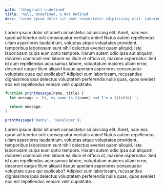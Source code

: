```yaml
---
path: '/blog/null-undefined'
title: 'Null, Undefined, & Not Defined'
desc: 'Lorem ipsum dolor sit amet consectetur adipisicing elit. Laborum nihil culpa similique repellendus magnam dicta.'
---
```


Lorem ipsum dolor sit amet consectetur adipisicing elit. Amet, nam eos quod ad tenetur odit consequatur veritatis animi! Natus autem repellendus ullam asperiores laudantium, voluptas atque voluptates provident, temporibus laboriosam sunt nihil delectus eveniet quam aliquid. Iste laboriosam culpa eum optio tempore. Harum autem odio ipsa aut aliquam, dolorem commodi rem labore ea illum et officia ut, maxime aspernatur. Sed id cum repellendus accusamus labore, voluptatum maiores ullam error, deserunt eaque illum aliquid itaque aperiam asperiores consequatur voluptate quae qui explicabo? Adipisci eum laboriosam, recusandae dignissimos ipsa delectus voluptatem perferendis nulla quas, quos eveniet eos est repellendus veniam velit cupiditate.

```javascript
function printMessage(name, title) {
  let message = `Hi, my name is ${name} and I'm a ${title}.`;

  return message;
}

printMessage('Danny', 'Developer');
```

Lorem ipsum dolor sit amet consectetur adipisicing elit. Amet, nam eos quod ad tenetur odit consequatur veritatis animi! Natus autem repellendus ullam asperiores laudantium, voluptas atque voluptates provident, temporibus laboriosam sunt nihil delectus eveniet quam aliquid. Iste laboriosam culpa eum optio tempore. Harum autem odio ipsa aut aliquam, dolorem commodi rem labore ea illum et officia ut, maxime aspernatur. Sed id cum repellendus accusamus labore, voluptatum maiores ullam error, deserunt eaque illum aliquid itaque aperiam asperiores consequatur voluptate quae qui explicabo? Adipisci eum laboriosam, recusandae dignissimos ipsa delectus voluptatem perferendis nulla quas, quos eveniet eos est repellendus veniam velit cupiditate.
